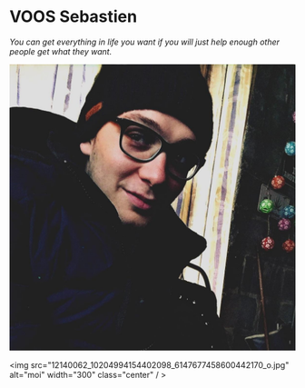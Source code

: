 #  VOOS Sebastien 
*You can get everything in life you want if you will just help enough other people get what they want.*

![MOI ;)](12140062_10204994154402098_6147677458600442170_o.jpg )

<img src="12140062_10204994154402098_6147677458600442170_o.jpg" alt="moi" width="300" class="center" / >